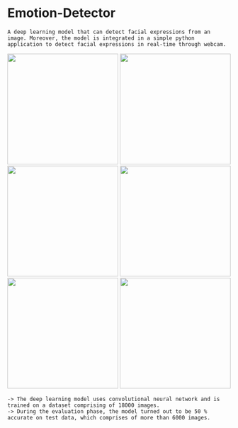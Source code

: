 # Emotion-Detector
```
A deep learning model that can detect facial expressions from an image. Moreover, the model is integrated in a simple python 
application to detect facial expressions in real-time through webcam.
```

<span>
<img src="https://user-images.githubusercontent.com/115550192/226197869-3474454b-0771-435c-b797-623d55c7c8d6.jpeg" width="auto" height="250"/>
<img src="https://user-images.githubusercontent.com/115550192/226197898-d3822a52-977a-4950-8367-a61cfc87136e.jpeg" width="auto" height="250"/>
<img src="https://user-images.githubusercontent.com/115550192/226197910-9d1d3b9e-c1eb-4e0e-ac9a-99226017a236.jpeg" width="auto" height="250"/>
<img src="https://user-images.githubusercontent.com/115550192/226197914-22644b00-a534-4c9d-8148-e620f0625e33.jpeg" width="auto" height="250"/>
<img src="https://user-images.githubusercontent.com/115550192/226197921-e2fab7d7-ded5-4df1-9682-5b11cff85fcb.jpeg" width="auto" height="250"/>
<img src="https://user-images.githubusercontent.com/115550192/226197925-3487b3ef-ecaa-4b95-8cbc-95b14cf37c32.jpeg" width="auto" height="250"/>
</span>

```
-> The deep learning model uses convolutional neural network and is trained on a dataset comprising of 18000 images. 
-> During the evaluation phase, the model turned out to be 50 % accurate on test data, which comprises of more than 6000 images.
```
